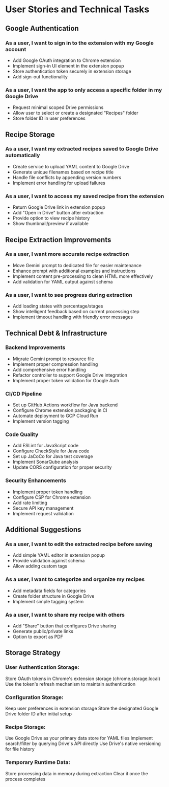 # User Stories and Technical Tasks

## Google Authentication

### As a user, I want to sign in to the extension with my Google account
- Add Google OAuth integration to Chrome extension
- Implement sign-in UI element in the extension popup
- Store authentication token securely in extension storage
- Add sign-out functionality

### As a user, I want the app to only access a specific folder in my Google Drive
- Request minimal scoped Drive permissions
- Allow user to select or create a designated "Recipes" folder
- Store folder ID in user preferences

## Recipe Storage

### As a user, I want my extracted recipes saved to Google Drive automatically
- Create service to upload YAML content to Google Drive
- Generate unique filenames based on recipe title
- Handle file conflicts by appending version numbers
- Implement error handling for upload failures

### As a user, I want to access my saved recipe from the extension
- Return Google Drive link in extension popup
- Add "Open in Drive" button after extraction
- Provide option to view recipe history
- Show thumbnail/preview if available

## Recipe Extraction Improvements

### As a user, I want more accurate recipe extraction
- Move Gemini prompt to dedicated file for easier maintenance
- Enhance prompt with additional examples and instructions
- Implement content pre-processing to clean HTML more effectively
- Add validation for YAML output against schema

### As a user, I want to see progress during extraction
- Add loading states with percentage/stages
- Show intelligent feedback based on current processing step
- Implement timeout handling with friendly error messages

## Technical Debt & Infrastructure

### Backend Improvements
- Migrate Gemini prompt to resource file
- Implement proper compression handling
- Add comprehensive error handling
- Refactor controller to support Google Drive integration
- Implement proper token validation for Google Auth

### CI/CD Pipeline
- Set up GitHub Actions workflow for Java backend
- Configure Chrome extension packaging in CI
- Automate deployment to GCP Cloud Run
- Implement version tagging

### Code Quality
- Add ESLint for JavaScript code
- Configure CheckStyle for Java code
- Set up JaCoCo for Java test coverage
- Implement SonarQube analysis
- Update CORS configuration for proper security

### Security Enhancements
- Implement proper token handling
- Configure CSP for Chrome extension
- Add rate limiting
- Secure API key management
- Implement request validation

## Additional Suggestions

### As a user, I want to edit the extracted recipe before saving
- Add simple YAML editor in extension popup
- Provide validation against schema
- Allow adding custom tags

### As a user, I want to categorize and organize my recipes
- Add metadata fields for categories
- Create folder structure in Google Drive
- Implement simple tagging system

### As a user, I want to share my recipe with others
- Add "Share" button that configures Drive sharing
- Generate public/private links
- Option to export as PDF

## Storage Strategy
### User Authentication Storage:
Store OAuth tokens in Chrome's extension storage (chrome.storage.local)
Use the token's refresh mechanism to maintain authentication

### Configuration Storage:
Keep user preferences in extension storage
Store the designated Google Drive folder ID after initial setup

### Recipe Storage:
Use Google Drive as your primary data store for YAML files
Implement search/filter by querying Drive's API directly
Use Drive's native versioning for file history

### Temporary Runtime Data:
Store processing data in memory during extraction
Clear it once the process completes